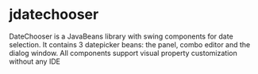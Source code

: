 jdatechooser
============

DateChooser is a JavaBeans library with swing components for date selection. It contains 3 datepicker beans: the panel, combo editor and the dialog window. All components support visual property customization without any IDE
